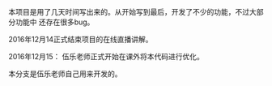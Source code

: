 
本项目是用了几天时间写出来的。从开始写到最后，开发了不少的功能，不过大部分功能中
还存在很多bug。

2016年12月14正式结束项目的在线直播讲解。

2016年12月15：
    伍乐老师正式开始在课外将本代码进行优化。

本分支是伍乐老师自己用来开发的。


